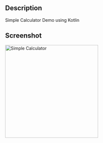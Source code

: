 ## Description
Simple Calculator Demo using Kotlin

## Screenshot
<p align="left">
  <img src="https://user-images.githubusercontent.com/6022596/29995836-ecf0ce5e-901c-11e7-988a-64b8a6792fc8.png" alt="Simple Calculator" width="300px">
</p>
